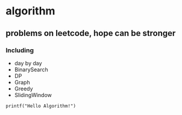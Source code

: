 # algorithm
## problems on leetcode, hope can be stronger
### Including

- day by day
- BinarySearch
- DP
- Graph
- Greedy
- SlidingWindow

`printf("Hello Algorithm!")`
